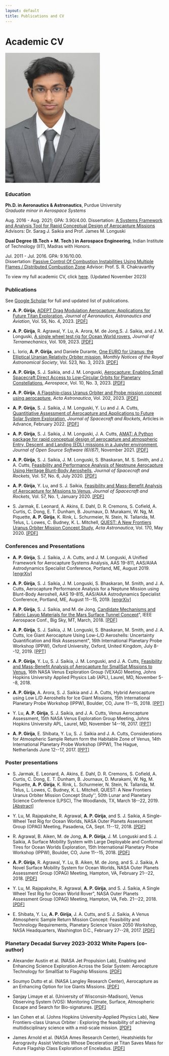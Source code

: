 ```yaml
---
layout: default
title: Publications and CV
---
```



# Academic CV

<img src="/photos/profile.png" alt="Photo of me taken at college graduation" width="300"/>  

### Education

**Ph.D. in Aeronautics & Astronautics**, Purdue University  
*Graduate minor in Aerospace Systems*  

Aug. 2016 - Aug. 2021; GPA: 3.90/4.00. 
Dissertation: [A Systems Framework and Analysis Tool for Rapid Conceptual Design of Aerocapture Missions](https://hammer.purdue.edu/articles/thesis/A_Systems_Framework_and_Analysis_Tool_for_Rapid_Conceptual_Design_of_Aerocapture_Missions/14903349)
Advisors: Dr. Sarag J. Saikia and Prof. James M. Longuski

**Dual Degree (B.Tech + M. Tech ) in Aerospace Engineering**, Indian Institute of Technology (IIT), Madras with Honors. 

Jul. 2011 - Jul. 2016. GPA: 9.16/10.00.  
Dissertation: [Passive Control Of Combustion Instabilities Using Multiple Flames / Distributed Combustion Zone](https://www.researchgate.net/publication/333632783_Passive_Control_Of_Combustion_Instabilities_Using_Multiple_Flames_Distributed_Combustion_Zone)
Advisor: Prof. S. R. Chakravarthy

To view my full academic CV, click [here](./athul_cv.pdf). (Updated November 2023)

### Publications

See [Google Scholar](https://scholar.google.com/citations?user=XxLVDPEAAAAJ&hl=en) for full and updated list of publications.

* **A. P. Girija**, [ADEPT Drag Modulation Aerocapture: Applications for Future Titan Exploration](https://doi.org/10.6125/JoAAA.202312_55(4).04), <em>Journal of Aeronautics, Astronautics and Aviation</em>, Vol. 55, No. 4, 2023. [[PDF]](./papers/joaaa-titan.pdf) 

* **A. P. Girija**, R. Agrawal, Y. Lu, A. Arora, M. de Jong,S. J. Saikia, and J. M. Longuski, [A single wheel test rig for Ocean World rovers](https://doi.org/10.1016/j.jterra.2023.07.001), <em>Journal of Terramechanics</em>, Vol. 109, 2023. [[PDF]](./papers/jterra-test-rig.pdf) 

* L. Iorio, **A. P. Girija**, and Daniele Durante, [One EURO for Uranus: the Elliptical Uranian Relativity Orbiter mission](https://doi.org/10.1093/mnras/stad1446), <em>Monthly Notices of the Royal Astronomical Society</em>, Vol. 523, No. 3, 2023. [[PDF]](./papers/mnras-uranus.pdf) 

* **A. P. Girija**, S. J. Saikia, and J. M. Longuski, [Aerocapture: Enabling Small Spacecraft Direct Access to Low‑Circular Orbits for Planetary Constellations](https://doi.org/10.3390/aerospace10030271), <em>Aerospace</em>, Vol. 10, No. 3, 2023. [[PDF]](./papers/aerospace-10-00271.pdf) 

* **A. P. Girija**, [A Flagship‑class Uranus Orbiter and Probe mission concept using aerocapture](https://doi.org/10.1016/j.actaastro.2022.10.005), <em>Acta Astronautica</em>, Vol. 202, 2023. [[PDF]](./papers/aa-uranus-orbiter-probe.pdf) 

* **A. P. Girija**, S. J. Saikia, J. M. Longuski, Y. Lu and J. A. Cutts, [Quantitiative Assessment of Aerocapture and Applications to Future Solar System Exploration](https://arc.aiaa.org/doi/10.2514/1.A35214), <em>Journal of Spacecraft and Rockets</em>, Articles in Advance, February 2022. [[PDF]](./papers/1.a35214.pdf) 

* **A. P. Girija**, S. J. Saikia, J. M. Longuski, J. A. Cutts, [AMAT: A Python package for rapid conceptual design of aerocapture and atmospheric Entry, Descent, and Landing (EDL) missions in a Jupyter environment](https://joss.theoj.org/papers/10.21105/joss.03710), <em>Journal of Open Source Software (6)(67)</em>, November 2021. [[PDF]](https://www.theoj.org/joss-papers/joss.03710/10.21105.joss.03710.pdf)  


* **A. P. Girija**, S. J. Saikia, J. M. Longuski, S. Bhaskaran, M. S. Smith, and J. A. Cutts, [Feasibility and Performance Analysis of Neptnune Aerocapture Using Heritage Blunt-Body Aeroshells](https://arc.aiaa.org/doi/abs/10.2514/1.A34719), <em>Journal of Spacecraft and Rockets</em>, Vol. 57, No. 6, July 2020. [[PDF]](./papers/1.a34719.pdf)  

* **A. P. Girija**, Y. Lu, and S. J. Saikia, [Feasibility and Mass-Benefit Analysis of Aerocapture for Missions to Venus](https://arc.aiaa.org/doi/abs/10.2514/1.A34529), <em>Journal of Spacecraft and Rockets</em>, Vol. 57, No. 1, January 2020. [[PDF]](./papers/1.a34529.pdf)

* S. Jarmak, E. Leonard, A. Akins, E. Dahl, D. R. Cremons, S. Cofield, A. Curtis, C. Dong, E. T. Dunham, B. Journaux, D. Murakami, W. Ng, M. Piquette, **A. P. Girija**, K. Rink, L. Schurmeier, N. Stein, N. Tallarida, M. Telus, L. Lowes, C. Budney, K. L. Mitchell, [QUEST: A New Frontiers Uranus Orbiter Mission Concept Study](https://doi.org/10.1016/j.actaastro.2020.01.030), <em>Acta Astronautica</em>, Vol. 170, May 2020. [[PDF]](./papers/1-s2.0-S0094576520300412-main.pdf)




### Conferences and Presentations

* **A. P. Girija**, S. J. Saikia, J. A. Cutts, and J. M. Longuski,  A Unified Framework for Aerocapture Systems Analysis, AAS 19-811,  AAS/AIAA Astrodynamics Specialist Conference, Portland, ME, August 2019. [[engrXiv]](https://engrxiv.org/xtacw/)

* **A. P. Girija**, S. J. Saikia, J. M. Longuski, S. Bhaskaran, M. Smith, and J. A. Cutts, Aerocapture Performance Analysis for a Neptune Mission using Blunt-Body Aeroshell, AAS 19-815, AAS/AIAA Astrodynamics Specialist Conference, Portland, ME, August 11--15, 2019. [[engrXiv]](https://engrxiv.org/bf3du/)

* **A. P. Girija**, S. J. Saikia, and M. de Jong,  [Candidate Mechanisms and Fabric Layup Materials for the Mars Surface Tunnel Concept](https://doi.org/10.1109/AERO.2018.8396720)", IEEE Aerospace Conf., Big Sky, MT, March, 2018. [[PDF]](./papers/mst-paper.pdf)

* **A. P. Girija**, S. J. Saikia, J. M. Longuski, S. Bhaskaran, M. Smith, and J. A. Cutts, Ice Giant Aerocapture Using Low-L/D Aeroshells: Uncertainty Quantification and Risk Assessment", 16th International Planetary Probe Workshop (IPPW), Oxford University, Oxford, United Kingdom, July 8--12, 2019. [[PPT]](https://drive.google.com/file/d/1-_zlPYIpt0wcQbQuWw96UChZIKmdBJVH/view?usp=sharing)

* **A. P. Girija**, Y. Lu, S. J. Saikia, J. M. Longuski, and J. A. Cutts, [Feasibility and Mass-Benefit Analysis of Aerocapture for SmallSat Missions to Venus](https://www.lpi.usra.edu/vexag/meetings/archive/vexag-16/presentations/Girjia.pdf), 16th NASA Venus Exploration Group (VEXAG) Meeting, Johns Hopkins University Applied Physics Lab (APL), Laurel, MD, November 5--8, 2018.

* **A. P. Girija**, A. Arora, S. J. Saikia and J. A. Cutts, Hybrid Aerocapture using Low L/D Aeroshells for Ice Giant Missions, 15th International Planetary Probe Workshop (IPPW), Boulder, CO, June 11--15, 2018. [[PPT]](https://drive.google.com/file/d/1iv6MlKG2G56IwvWv1d7mSSYGh8AC-RzT/view?usp=sharing)

* Y. Lu, **A. P. Girija**, S. J. Saikia, and J. A. Cutts, Venus Aerocapture Assessment, 15th NASA Venus Exploration Group Meeting, Johns Hopkins University APL, Laurel, MD, November 14--16, 2017. [[PPT]](https://www.lpi.usra.edu/vexag/meetings/archive/vexag_15/presentations/25-Lu-Venus\%20Aerocapture.pdf)

* **A. P. Girija**, E. Shibata, Y. Lu, S. J. Saikia and J. A. Cutts, Considerations for Atmospheric Sample Return form the Habitable Zone of Venus, 14th International Planetary Probe Workshop (IPPW), The Hague, Netherlands June 12--17, 2017. [[PPT]](https://drive.google.com/file/d/19liJ-lI1yWKWViwiLxSgjUOYtogMvVPW/view?usp=sharing)


### Poster presentations

* S. Jarmak, E. Leonard, A. Akins, E. Dahl, D. R. Cremons, S. Cofield, A. Curtis, C. Dong, E. T. Dunham, B. Journaux, D. Murakami, W. Ng, M. Piquette, **A. P. Girija**, K. Rink, L. Schurmeier, N. Stein, N. Tallarida, M. Telus, L. Lowes, C. Budney, K. L. Mitchell, QUEST: A New Frontiers Uranus Orbiter Mission Concept Study'', 50th Lunar and Planetary Science Conference (LPSC), The Woodlands, TX, March 18--22, 2019. [[Abstract]](https://www.hou.usra.edu/meetings/lpsc2019/pdf/1621.pdf)

* Y. Lu, M. Rajapakshe, R. Agrawal, **A. P. Girija**, and S. J. Saikia, A Single-Wheel Test Rig for Ocean Worlds, NASA Outer Planets Assessment Group (OPAG) Meeting, Pasadena, CA, Sept. 11--12, 2018. [[PDF]](https://www.lpi.usra.edu/opag/meetings/sep2018/posters/YeLu.pdf)

* R. Agrawal,  B. Aiken, M. de Jong, **A. P. Girija**, J. M. Longuski and S. J. Saikia, A Surface Mobility System with Large Deployable and Conformal Tires for Ocean Worlds Exploration, 15th International Planetary Probe Workshop (IPPW), Boulder, CO, June 11--15, 2018. [[PDF]](https://drive.google.com/file/d/1vNhKIwIFnIBcC49God4VeLectMSsMvvh/view?usp=sharing)

* **A. P. Girija**, R. Agrawal, Y. Lu, B. Aiken, M. de Jong, and S. J. Saikia, A Novel Surface Mobility System for Ocean Worlds, NASA Outer Planets Assessment Group (OPAG) Meeting, Hampton, VA, February 21--22, 2018. [[PDF]](https://www.lpi.usra.edu/opag/meetings/feb2018/posters/Pradeepkumar-2.pdf)

* Y. Lu, M. Rajapakshe,  R. Agrawal,  **A. P. Girija**, and S. J. Saikia, A Single Wheel Test Rig for Ocean World Rover", NASA Outer Planets Assessment Group (OPAG) Meeting, Hampton, VA, Feb. 21--22, 2018. [[PDF]](https://www.lpi.usra.edu/opag/meetings/feb2018/posters/YeLu.pdf)

* E. Shibata, Y. Lu, **A. P. Girija**, J. A. Cutts, and S. J. Saikia, A  Venus  Atmospheric Sample  Return  Mission  Concept: Feasibility and Technology Requirements, Planetary Science Vision 2050 Workshop, NASA Headquarters, Washington D.C., February 27--28, 2017. [[PDF]](https://www.hou.usra.edu/meetings/V2050/eposter/8164.pdf)

### Planetary Decadal Survey 2023-2032 White Papers (co-author)

* Alexander Austin et al. (NASA Jet Propulsion Lab), Enabling and Enhancing Science Exploration
Across the Solar System: Aerocapture Technology for SmallSat to Flagship Missions. [[PDF]](./papers/Aerocapture_Decadal_White_Paper_Alex.pdf)

* Soumyo Dutto et al. (NASA Langley Research Center), Aerocapture as an Enhancing Option for Ice
Giants Missions. [[PDF]](./papers/Ice_Giants_Aerocapture_White_Paper_Som.pdf)

* Sanjay Limaye et al. (University of Wisconsin-Madison), Venus Observing System (VOS): Monitoring Climate, Surface, Atmospheric Escape and Search for Bio-signatures. [[PDF]](./papers/VOS_White_paper-VEXAG-4_Nov_2019_Limaye.pdf)

* Ian Cohen et al. (Johns Hopkins University-Applied Physics Lab), New Frontiers-class Uranus Orbiter : Exploring the feasibility of achieving multidisciplinary science with a mid-scale mission. [[PDF]](./papers/2020_Decadal_WhitePaper_NFUranus_vFINAL_Cohen.pdf)

* James Arnold et al. (NASA Ames Research Center), Heatshields for Aerogravity Assist Vehicles Whose Deceleration at Titan Saves Mass for Future Flagship Class Exploration of Enceladus. [[PDF]](./papers/Titan_Aerogravity_Assist_Arnold_Draft.pdf)














